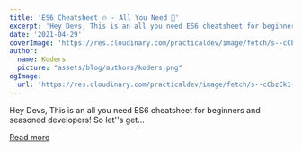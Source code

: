 ```yaml
---
title: 'ES6 Cheatsheet 🔥 - All You Need 🚀'
excerpt: 'Hey Devs, This is an all you need ES6 cheatsheet for beginners and seasoned developers!  So let''s get...'
date: '2021-04-29'
coverImage: 'https://res.cloudinary.com/practicaldev/image/fetch/s--cCbzCk1---/c_imagga_scale,f_auto,fl_progressive,h_420,q_auto,w_1000/https://dev-to-uploads.s3.amazonaws.com/uploads/articles/9ne07mvows3q9wu11plt.png'
author:
  name: Koders
  picture: "assets/blog/authors/koders.png"
ogImage:
  url: 'https://res.cloudinary.com/practicaldev/image/fetch/s--cCbzCk1---/c_imagga_scale,f_auto,fl_progressive,h_420,q_auto,w_1000/https://dev-to-uploads.s3.amazonaws.com/uploads/articles/9ne07mvows3q9wu11plt.png'
---
```


Hey Devs, This is an all you need ES6 cheatsheet for beginners and seasoned developers!  So let''s get...

[Read more](https://dev.to/worldindev/es6-cheatsheet-all-you-need-1iaf)
